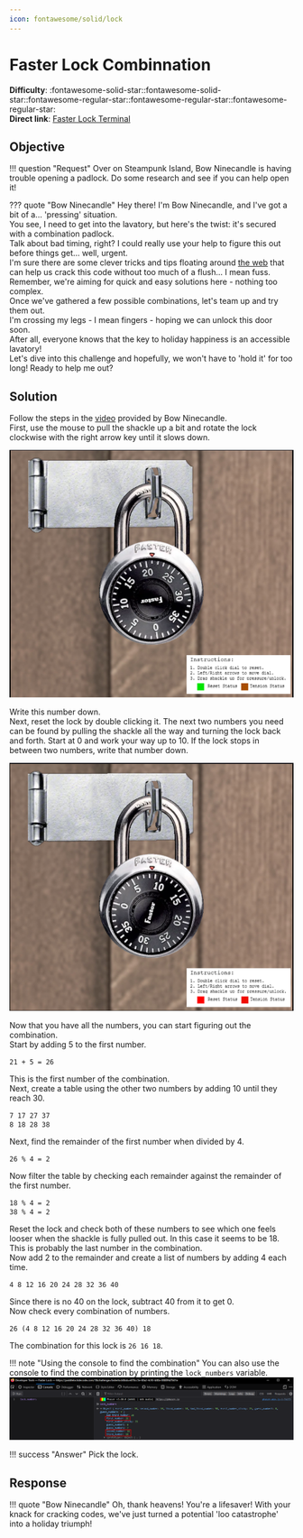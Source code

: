 ```yaml
---
icon: fontawesome/solid/lock
---
```


# Faster Lock Combinnation

**Difficulty**: :fontawesome-solid-star::fontawesome-solid-star::fontawesome-regular-star::fontawesome-regular-star::fontawesome-regular-star:<br/>
**Direct link**: [Faster Lock Terminal](https://paddlelockdecode.com/?&challenge=fasterlock&id=e878cc5e-60a2-4c93-b80a-0688f4d7b01e)

## Objective

!!! question "Request"
    Over on Steampunk Island, Bow Ninecandle is having trouble opening a padlock. Do some research and see if you can help open it!

??? quote "Bow Ninecandle"
    Hey there! I'm Bow Ninecandle, and I've got a bit of a... 'pressing' situation.<br>
    You see, I need to get into the lavatory, but here's the twist: it's secured with a combination padlock.<br>
    Talk about bad timing, right? I could really use your help to figure this out before things get... well, urgent.<br>
    I'm sure there are some clever tricks and tips floating around [the web](https://www.youtube.com/watch?v=27rE5ZvWLU0) that can help us crack this code without too much of a flush... I mean fuss.<br>
    Remember, we're aiming for quick and easy solutions here - nothing too complex.<br>
    Once we've gathered a few possible combinations, let's team up and try them out.<br>
    I'm crossing my legs - I mean fingers - hoping we can unlock this door soon.<br>
    After all, everyone knows that the key to holiday happiness is an accessible lavatory!<br>
    Let's dive into this challenge and hopefully, we won't have to 'hold it' for too long! Ready to help me out?

## Solution

Follow the steps in the [video](https://www.youtube.com/watch?v=27rE5ZvWLU0) provided by Bow Ninecandle.<br>
First, use the mouse to pull the shackle up a bit and rotate the lock clockwise with the right arrow key until it slows down.

![Sticky Number](../img/objectives/faster_lock_combination/sticky_number.png)

Write this number down.<br>
Next, reset the lock by double clicking it. The next two numbers you need can be found by pulling the shackle all the way and turning the lock back and forth. Start at 0 and work your way up to 10. If the lock stops in between two numbers, write that number down.

![Second Numbers](../img/objectives/faster_lock_combination/second_nums.png)

Now that you have all the numbers, you can start figuring out the combination.<br>
Start by adding 5 to the first number.
```
21 + 5 = 26
```
This is the first number of the combination.<br>
Next, create a table using the other two numbers by adding 10 until they reach 30.<br>
```
7 17 27 37
8 18 28 38
```
Next, find the remainder of the first number when divided by 4.
```
26 % 4 = 2
```
Now filter the table by checking each remainder against the remainder of the first number.
```
18 % 4 = 2
38 % 4 = 2
```
Reset the lock and check both of these numbers to see which one feels looser when the shackle is fully pulled out. In this case it seems to be 18. This is probably the last number in the combination.<br>
Now add 2 to the remainder and create a list of numbers by adding 4 each time.
```
4 8 12 16 20 24 28 32 36 40
```
Since there is no 40 on the lock, subtract 40 from it to get 0.<br>
Now check every combination of numbers.
```
26 (4 8 12 16 20 24 28 32 36 40) 18
```
The combination for this lock is ```26 16 18```.<br>

!!! note "Using the console to find the combination<span id="cheating"></span>"
    You can also use the console to find the combination by printing the ```lock_numbers``` variable.
    ![Cheat](../img/objectives/faster_lock_combination/cheat.png)

!!! success "Answer"
    Pick the lock.

## Response

!!! quote "Bow Ninecandle"
    Oh, thank heavens! You're a lifesaver! With your knack for cracking codes, we've just turned a potential 'loo catastrophe' into a holiday triumph!
